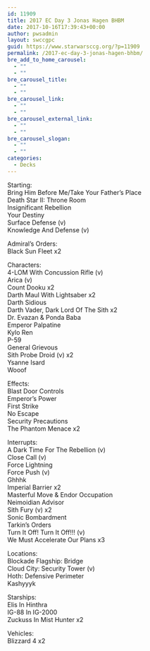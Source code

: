 ```yaml
---
id: 11909
title: 2017 EC Day 3 Jonas Hagen BHBM
date: 2017-10-16T17:39:43+00:00
author: pwsadmin
layout: swccgpc
guid: https://www.starwarsccg.org/?p=11909
permalink: /2017-ec-day-3-jonas-hagen-bhbm/
bre_add_to_home_carousel:
  - ""
  - ""
bre_carousel_title:
  - ""
  - ""
bre_carousel_link:
  - ""
  - ""
bre_carousel_external_link:
  - ""
  - ""
bre_carousel_slogan:
  - ""
  - ""
categories:
  - Decks
---
```

Starting:  
Bring Him Before Me/Take Your Father’s Place  
Death Star II: Throne Room  
Insignificant Rebellion  
Your Destiny  
Surface Defense (v)  
Knowledge And Defense (v)

Admiral’s Orders:  
Black Sun Fleet x2

Characters:  
4-LOM With Concussion Rifle (v)  
Arica (v)  
Count Dooku x2  
Darth Maul With Lightsaber x2  
Darth Sidious  
Darth Vader, Dark Lord Of The Sith x2  
Dr. Evazan & Ponda Baba  
Emperor Palpatine  
Kylo Ren  
P-59  
General Grievous  
Sith Probe Droid (v) x2  
Ysanne Isard  
Wooof

Effects:  
Blast Door Controls  
Emperor’s Power  
First Strike  
No Escape  
Security Precautions  
The Phantom Menace x2

Interrupts:  
A Dark Time For The Rebellion (v)  
Close Call (v)  
Force Lightning  
Force Push (v)  
Ghhhk  
Imperial Barrier x2  
Masterful Move & Endor Occupation  
Neimoidian Advisor  
Sith Fury (v) x2  
Sonic Bombardment  
Tarkin’s Orders  
Turn It Off! Turn It Off!!! (v)  
We Must Accelerate Our Plans x3

Locations:  
Blockade Flagship: Bridge  
Cloud City: Security Tower (v)  
Hoth: Defensive Perimeter  
Kashyyyk

Starships:  
Elis In Hinthra  
IG-88 In IG-2000  
Zuckuss In Mist Hunter x2

Vehicles:  
Blizzard 4 x2